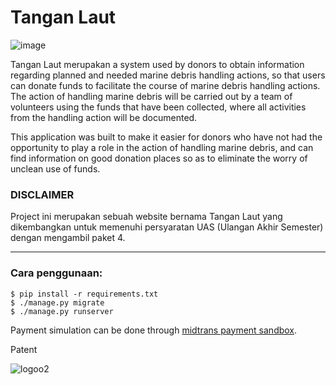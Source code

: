 # Tangan Laut
![image](https://github.com/roniantoniius/Aplikasi-Tangan-Laut---Django/assets/121453378/47319096-5966-4c9c-8121-d964f3ff75aa)

Tangan Laut merupakan a system used by donors to obtain information regarding planned and needed marine debris handling actions, so that users can donate funds to facilitate the course of marine debris handling actions. The action of handling marine debris will be carried out by a team of volunteers using the funds that have been collected, where all activities from the handling action will be documented.

This application was built to make it easier for donors who have not had the opportunity to play a role in the action of handling marine debris, and can find information on good donation places so as to eliminate the worry of unclean use of funds.


### DISCLAIMER
Project ini merupakan sebuah website bernama Tangan Laut yang dikembangkan untuk memenuhi persyaratan UAS (Ulangan Akhir Semester) dengan mengambil paket 4.

---

### Cara penggunaan:
```
$ pip install -r requirements.txt
$ ./manage.py migrate
$ ./manage.py runserver
```

Payment simulation can be done through [midtrans payment sandbox](https://simulator.sandbox.midtrans.com/bca/va/index).

Patent

![logoo2](https://github.com/roniantoniius/Aplikasi-Tangan-Laut---Django/assets/121453378/32ef26b0-dea1-40ec-be45-0412e87ac922)



